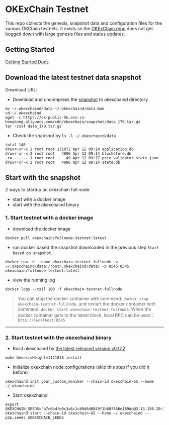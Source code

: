# OKExChain Testnet

This repo collects the genesis, snapshot data and configuration files for the various OKChain
testnets. It exists so the [OKExChain repo](https://github.com/okex/exchain)
does not get bogged down with large genesis files and status updates.

## Getting Started

[Getting Started Docs](https://okexchain-docs.readthedocs.io/en/latest/getting-start/join-okexchain-testnet.html)

## Download the latest testnet data snapshot

 Download URL: 
 
- Download and uncompress the [snapshot](https://ok-public-hk.oss-cn-hongkong.aliyuncs.com/cdn/okexchain/snapshot/data_170.tar.gz) to okexchaind directory
```
mv ~/.okexchaind/data ~/.okexchaind/data-bak
cd ~/.okexchaind
wget -c https://ok-public-hk.oss-cn-hongkong.aliyuncs.com/cdn/okexchain/snapshot/data_170.tar.gz
tar -zxvf data_170.tar.gz
```

- Check the snapshot by `ls -l ~/.okexchaind/data`
```
total 140
drwxr-xr-x 2 root root 131072 Apr 12 09:14 application.db
drwxr-xr-x 2 root root   4096 Apr 12 09:14 blockstore.db
-rw------- 1 root root     49 Apr 12 09:17 priv_validator_state.json
drwxr-xr-x 2 root root   4096 Apr 12 09:14 state.db
```

## Start with the snapshot
2 ways to startup an okexchain full node: 
- start with a docker image
- start with the okexchaind binary

### 1. Start testnet with a docker image
- download the docker image
```
docker pull okexchain/fullnode-testnet:latest
```

- run docker based the snapshot downloaded in the previous step `Start based on snapshot`.
```
docker run -d --name okexchain-testnet-fullnode -v ~/.okexchaind/data:/root/.okexchaind/data/ -p 8545:8545 okexchain/fullnode-testnet:latest
```

- view the running log
```
docker logs --tail 100 -f okexchain-testnet-fullnode
```

> You can stop the docker container with command: `docker stop okexchain-testnet-fullnode`, and restart the docker container with command: `docker start okexchain-testnet-fullnode`. 
When the docker container gets to the latest block, local RPC can be used：`http://localhost:8545`

___
### 2. Start testnet with the okexchaind binary

- Build okexchaind by [the latest released version v0.17.2](https://github.com/okex/exchain/releases/tag/v0.17.2)
```
make GenesisHeight=1121818 install
```

- Initialize okexchain node configurations (skip this step if you did it before)
```shell script
okexchaind init your_custom_moniker --chain-id okexchain-65 --home ~/.okexchaind
````

- Start okexchaind
```shell script
export OKEXCHAIN_SEEDS="b7c6bdfe0c3a6c1c68d6d6849f1b60f566e189dd@3.13.150.20:36656,d7eec05e6449945c8e0fd080d58977d671eae588@35.176.111.229:36656,223b5b41d1dba9057401def49b456630e1ab2599@18.162.106.25:36656"
okexchaind start --chain-id okexchain-65 --home ~/.okexchaind --p2p.seeds $OKEXCHAIN_SEEDS
```






